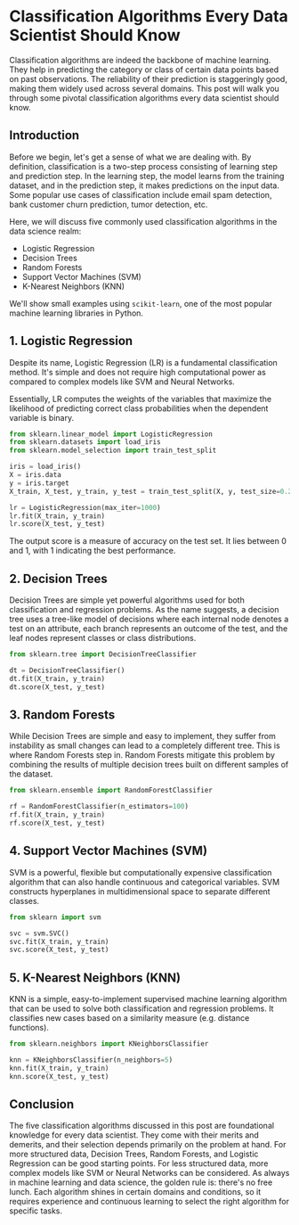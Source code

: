 # Classification Algorithms Every Data Scientist Should Know

Classification algorithms are indeed the backbone of machine learning. They help in predicting the category or class of certain data points based on past observations. The reliability of their prediction is staggeringly good, making them widely used across several domains. This post will walk you through some pivotal classification algorithms every data scientist should know.

## Introduction

Before we begin, let's get a sense of what we are dealing with. By definition, classification is a two-step process consisting of learning step and prediction step. In the learning step, the model learns from the training dataset, and in the prediction step, it makes predictions on the input data. Some popular use cases of classification include email spam detection, bank customer churn prediction, tumor detection, etc.

Here, we will discuss five commonly used classification algorithms in the data science realm:

- Logistic Regression
- Decision Trees
- Random Forests
- Support Vector Machines (SVM)
- K-Nearest Neighbors (KNN)

We'll show small examples using `scikit-learn`, one of the most popular machine learning libraries in Python.

## 1. Logistic Regression

Despite its name, Logistic Regression (LR) is a fundamental classification method. It's simple and does not require high computational power as compared to complex models like SVM and Neural Networks.

Essentially, LR computes the weights of the variables that maximize the likelihood of predicting correct class probabilities when the dependent variable is binary.

```python
from sklearn.linear_model import LogisticRegression
from sklearn.datasets import load_iris
from sklearn.model_selection import train_test_split

iris = load_iris()
X = iris.data
y = iris.target
X_train, X_test, y_train, y_test = train_test_split(X, y, test_size=0.2, random_state=1)

lr = LogisticRegression(max_iter=1000)
lr.fit(X_train, y_train)
lr.score(X_test, y_test)
```
The output score is a measure of accuracy on the test set. It lies between 0 and 1, with 1 indicating the best performance.

## 2. Decision Trees

Decision Trees are simple yet powerful algorithms used for both classification and regression problems. As the name suggests, a decision tree uses a tree-like model of decisions where each internal node denotes a test on an attribute, each branch represents an outcome of the test, and the leaf nodes represent classes or class distributions.

```python
from sklearn.tree import DecisionTreeClassifier

dt = DecisionTreeClassifier()
dt.fit(X_train, y_train)
dt.score(X_test, y_test)
```

## 3. Random Forests

While Decision Trees are simple and easy to implement, they suffer from instability as small changes can lead to a completely different tree. This is where Random Forests step in. Random Forests mitigate this problem by combining the results of multiple decision trees built on different samples of the dataset.

```python
from sklearn.ensemble import RandomForestClassifier

rf = RandomForestClassifier(n_estimators=100)
rf.fit(X_train, y_train)
rf.score(X_test, y_test)
```

## 4. Support Vector Machines (SVM)

SVM is a powerful, flexible but computationally expensive classification algorithm that can also handle continuous and categorical variables. SVM constructs hyperplanes in multidimensional space to separate different classes.

```python
from sklearn import svm

svc = svm.SVC()
svc.fit(X_train, y_train)
svc.score(X_test, y_test)
```

## 5. K-Nearest Neighbors (KNN)

KNN is a simple, easy-to-implement supervised machine learning algorithm that can be used to solve both classification and regression problems. It classifies new cases based on a similarity measure (e.g. distance functions).

```python
from sklearn.neighbors import KNeighborsClassifier

knn = KNeighborsClassifier(n_neighbors=5)
knn.fit(X_train, y_train)
knn.score(X_test, y_test)
```

## Conclusion

The five classification algorithms discussed in this post are foundational knowledge for every data scientist. They come with their merits and demerits, and their selection depends primarily on the problem at hand. For more structured data, Decision Trees, Random Forests, and Logistic Regression can be good starting points. For less structured data, more complex models like SVM or Neural Networks can be considered. As always in machine learning and data science, the golden rule is: there's no free lunch. Each algorithm shines in certain domains and conditions, so it requires experience and continuous learning to select the right algorithm for specific tasks.